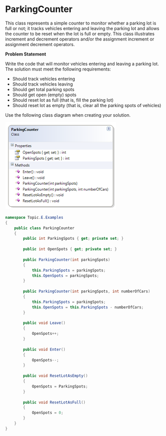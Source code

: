 ---
---
# ParkingCounter

This class represents a simple counter to monitor whether a parking lot is full or not; it tracks vehicles entering and leaving the parking lot and allows the counter to be reset when the lot is full or empty. This class illustrates increment and decrement operators and/or the assignment increment or assignment decrement operators.

**Problem Statement**

Write the code that will monitor vehicles entering and leaving a parking lot. The solution must meet the following requirements:

* Should track vehicles entering
* Should track vehicles leaving
* Should get total parking spots
* Should get open (empty) spots
* Should reset lot as full (that is, fill the parking lot)
* Should reset lot as empty (that is, clear all the parking spots of vehicles)

Use the following class diagram when creating your solution.

![ParkingCounter Class Diagram](E-ParkingCounter.png) 

```csharp
namespace Topic.E.Examples
{
    public class ParkingCounter
    {
        public int ParkingSpots { get; private set; }

        public int OpenSpots { get; private set; }

        public ParkingCounter(int parkingSpots)
        {
            this.ParkingSpots = parkingSpots;
            this.OpenSpots = parkingSpots;
        }

        public ParkingCounter(int parkingSpots, int numberOfCars)
        {
            this.ParkingSpots = parkingSpots;
            this.OpenSpots = this.ParkingSpots - numberOfCars;
        }

        public void Leave()
        {
            OpenSpots++;
        }

        public void Enter()
        {
            OpenSpots--;
        }

        public void ResetLotAsEmpty()
        {
            OpenSpots = ParkingSpots;
        }

        public void ResetLotAsFull()
        {
            OpenSpots = 0;
        }
    }
}
```
